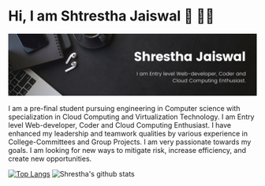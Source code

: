 <h1>Hi, I am Shtrestha Jaiswal 👋 👨‍💻</h1>
<img src = "https://github.com/sj1705/sj1705/blob/main/Black%20Minimal%20Motivation%20Quote%20LinkedIn%20Banner.png">

I am a pre-final student pursuing engineering in Computer science with specialization in Cloud Computing and 
Virtualization Technology. I am Entry level Web-developer, Coder and Cloud Computing Enthusiast. I have enhanced my 
leadership and teamwork qualities by various experience in College-Committees and Group Projects. I am very passionate 
towards my goals. I am looking for new ways to mitigate risk, increase efficiency, and create new opportunities.


[![Top Langs](https://github-readme-stats.vercel.app/api/top-langs/?username=sj1705)](https://github.com/sj1705/github-readme-stats)  ![Shrestha's github stats](https://github-readme-stats.vercel.app/api?username=sj1705) 

